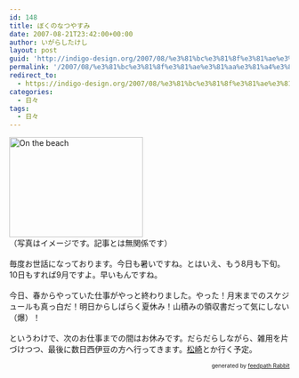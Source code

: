 ```yaml
---
id: 148
title: ぼくのなつやすみ　
date: 2007-08-21T23:42:00+00:00
author: いがらしたけし
layout: post
guid: 'http://indigo-design.org/2007/08/%e3%81%bc%e3%81%8f%e3%81%ae%e3%81%aa%e3%81%a4%e3%82%84%e3%81%99%e3%81%bf%e3%80%80/'
permalink: '/2007/08/%e3%81%bc%e3%81%8f%e3%81%ae%e3%81%aa%e3%81%a4%e3%82%84%e3%81%99%e3%81%bf%e3%80%80/'
redirect_to:
  - https://indigo-design.org/2007/08/%e3%81%bc%e3%81%8f%e3%81%ae%e3%81%aa%e3%81%a4%e3%82%84%e3%81%99%e3%81%bf%e3%80%80/
categories:
  - 日々
tags:
  - 日々
---
```

<a href="http://www.flickr.com/photos/takeshi81/99525268/" title="Photo Sharing"><img src="http://farm1.static.flickr.com/41/99525268_197dd75a3b_m.jpg" alt="On the beach" height="180" width="240"></a><br />（写真はイメージです。記事とは無関係です）<br /><br />毎度お世話になっております。今日も暑いですね。とはいえ、もう8月も下旬。10日もすれば9月ですよ。早いもんですね。<br /><br />今日、春からやっていた仕事がやっと終わりました。やった！月末までのスケジュールも真っ白だ！明日からしばらく夏休み！山積みの領収書だって気にしない（爆）！<br /><br />というわけで、次のお仕事までの間はお休みです。だらだらしながら、雑用を片づけつつ、最後に数日西伊豆の方へ行ってきます。<a href="http://www.mapple.net/byarea/0304050302.htm">松崎</a>とか行く予定。<!--feedpath info start--><div style="text-align: right;font-size: 10px">&nbsp;&nbsp;<span>generated by <a href="http://feedpath.jp" title="feedpath Rabbit" target="_blank">feedpath Rabbit</a></span></div><!--feedpath info end-->